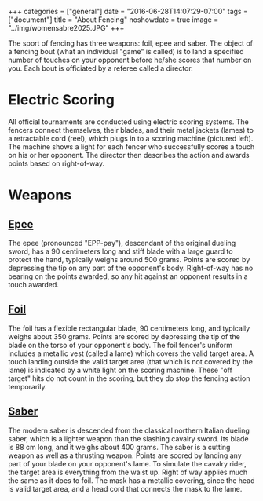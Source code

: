 +++
categories = ["general"]
date = "2016-06-28T14:07:29-07:00"
tags = ["document"]
title = "About Fencing"
noshowdate = true
image = "../img/womensabre2025.JPG"
+++

The sport of fencing has three weapons: foil, epee and saber.
The object of a fencing bout (what an individual "game" is called) is to land a specified number of touches on your opponent before he/she scores that number on you.
Each bout is officiated by a referee called a director.

# Electric Scoring
All official tournaments are conducted using electric scoring systems.
The fencers connect themselves, their blades, and their metal jackets (lames) to a retractable cord (reel), which plugs in to a scoring machine (pictured left).
The machine shows a light for each fencer who successfully scores a touch on his or her opponent.
The director then describes the action and awards points based on right-of-way.

# Weapons

## <a target="_blank" href="https://en.wikipedia.org/wiki/%C3%89p%C3%A9e">Epee</a>
The epee (pronounced "EPP-pay"), descendant of the original dueling sword, has a 90 centimeters long and stiff blade with a large guard to protect the hand, typically weighs around 500 grams.
Points are scored by depressing the tip on any part of the opponent's body.
Right-of-way has no bearing on the points awarded, so any hit against an opponent results in a touch awarded.

## <a target="_blank" href="https://en.wikipedia.org/wiki/Foil_(fencing)">Foil</a>
The foil has a flexible rectangular blade, 90 centimeters long, and typically weighs about 350 grams.
Points are scored by depressing the tip of the blade on the torso of your opponent's body.
The foil fencer's uniform includes a metallic vest (called a lame) which covers the valid target area.
A touch landing outside the valid target area (that which is not covered by the lame) is indicated by a white light on the scoring machine.
These "off target" hits do not count in the scoring, but they do stop the fencing action temporarily.

## <a target="_blank" href="https://en.wikipedia.org/wiki/Sabre_(fencing)">Saber</a>
The modern saber is descended from the classical northern Italian dueling saber, which is a lighter weapon than the slashing cavalry sword.
Its blade is 88 cm long, and it weighs about 400 grams.
The saber is a cutting weapon as well as a thrusting weapon.
Points are scored by landing any part of your blade on your opponent's lame.
To simulate the cavalry rider, the target area is everything from the waist up.
Right of way applies much the same as it does to foil.
The mask has a metallic covering, since the head is valid target area, and a head cord that connects the mask to the lame.
